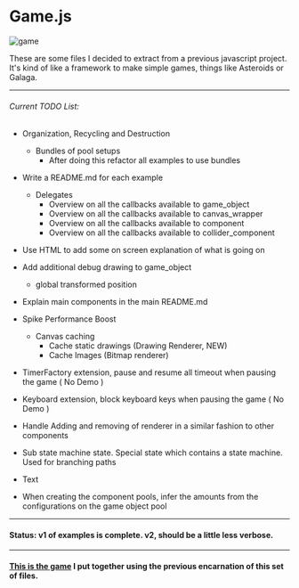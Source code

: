 # Game.js

![game][game]

These are some files I decided to extract from a previous javascript project. It's kind of like a framework to make simple games, things like Asteroids or Galaga.

-----------------------------------

###### Current TODO List:

- Organization, Recycling and Destruction
    * Bundles of pool setups 
        - After doing this refactor all examples to use bundles

- Write a README.md for each example
    * Delegates
        + Overview on all the callbacks available to game_object
        + Overview on all the callbacks available to canvas_wrapper
        + Overview on all the callbacks available to component
        + Overview on all the callbacks available to collider_component
- Use HTML to add some on screen explanation of what is going on
- Add additional debug drawing to game_object
    * global transformed position
- Explain main components in the main README.md
- Spike Performance Boost
    - Canvas caching
        * Cache static drawings (Drawing Renderer, NEW)
        * Cache Images (Bitmap renderer)
- TimerFactory extension, pause and resume all timeout when pausing the game ( No Demo )
- Keyboard extension, block keyboard keys when pausing the game ( No Demo )
- Handle Adding and removing of renderer in a similar fashion to other components
- Sub state machine state. Special state which contains a state machine. Used for branching paths
- Text
- When creating the component pools, infer the amounts from the configurations on the game object pool

-----------------------------------

#### Status: v1 of examples is complete. v2, should be a little less verbose. 

-----------------------------------

#### [This is the game][tirador] I put together using the previous encarnation of this set of files.

[game]: http://f.cl.ly/items/3N420I093v3b03051W39/game.png
[tirador]: http://www.treintipollo.com/tirador/index.html
